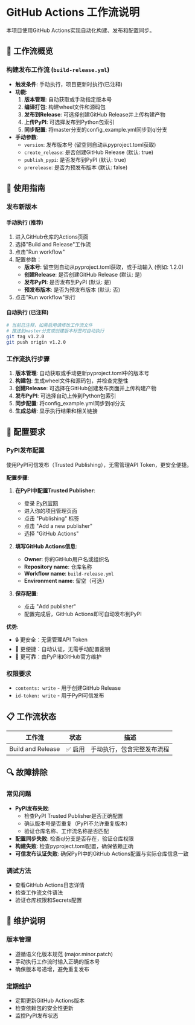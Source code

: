 # GitHub Actions 工作流说明

本项目使用GitHub Actions实现自动化构建、发布和配置同步。

## 🔄 工作流概览

### 构建发布工作流 (`build-release.yml`)
- **触发条件**: 手动执行，项目更新时执行(已注释)
- **功能**:
  1. **版本管理**: 自动获取或手动指定版本号
  2. **编译打包**: 构建wheel文件和源码包
  3. **发布到Release**: 可选择创建GitHub Release并上传构建产物
  4. **上传PyPI**: 可选择发布到Python包索引
  5. **同步配置**: 将master分支的config_example.yml同步到ql分支
- **手动参数**:
  - `version`: 发布版本号 (留空则自动从pyproject.toml获取)
  - `create_release`: 是否创建GitHub Release (默认: true)
  - `publish_pypi`: 是否发布到PyPI (默认: true)
  - `prerelease`: 是否为预发布版本 (默认: false)

## 🚀 使用指南

### 发布新版本

#### 手动执行 (推荐)

1. 进入GitHub仓库的Actions页面
2. 选择"Build and Release"工作流
3. 点击"Run workflow"
4. 配置参数：
   - **版本号**: 留空则自动从pyproject.toml获取，或手动输入 (例如: 1.2.0)
   - **创建Release**: 是否创建GitHub Release (默认: 是)
   - **发布PyPI**: 是否发布到PyPI (默认: 是)
   - **预发布版本**: 是否为预发布版本 (默认: 否)
5. 点击"Run workflow"执行

#### 自动执行 (已注释)
```bash
# 当前已注释，如需启用请修改工作流文件
# 推送到master分支或创建版本标签时自动执行
git tag v1.2.0
git push origin v1.2.0
```

### 工作流执行步骤

1. **版本管理**: 自动获取或手动更新pyproject.toml中的版本号
2. **构建包**: 生成wheel文件和源码包，并检查完整性
3. **创建Release**: 可选择在GitHub创建发布页面并上传构建产物
4. **发布PyPI**: 可选择自动上传到Python包索引
5. **同步配置**: 将config_example.yml同步到ql分支
6. **生成总结**: 显示执行结果和相关链接

## 🔧 配置要求

### PyPI发布配置

使用PyPI可信发布（Trusted Publishing），无需管理API Token，更安全便捷。

**配置步骤**:

1. **在PyPI中配置Trusted Publisher**:
   - 登录 [PyPI官网](https://pypi.org/)
   - 进入你的项目管理页面
   - 点击 "Publishing" 标签
   - 点击 "Add a new publisher"
   - 选择 "GitHub Actions"

2. **填写GitHub Actions信息**:
   - **Owner**: 你的GitHub用户名或组织名
   - **Repository name**: 仓库名称
   - **Workflow name**: `build-release.yml`
   - **Environment name**: 留空（可选）

3. **保存配置**:
   - 点击 "Add publisher"
   - 配置完成后，GitHub Actions即可自动发布到PyPI

**优势**:
- 🔒 更安全：无需管理API Token
- 🚀 更便捷：自动认证，无需手动配置密钥
- 🔄 更可靠：由PyPI和GitHub官方维护

### 权限要求

- `contents: write` - 用于创建GitHub Release
- `id-token: write` - 用于PyPI可信发布

## 📋 工作流状态

| 工作流 | 状态 | 描述 |
|--------|------|------|
| Build and Release | ✅ 启用 | 手动执行，包含完整发布流程 |

## 🔍 故障排除

### 常见问题

- **PyPI发布失败**:
  - 检查PyPI Trusted Publisher是否正确配置
  - 确认版本号是否重复（PyPI不允许重复版本）
  - 验证仓库名称、工作流名称是否匹配
- **配置同步失败**: 检查ql分支是否存在，验证仓库权限
- **构建失败**: 检查pyproject.toml配置，确保依赖正确
- **可信发布认证失败**: 确保PyPI中的GitHub Actions配置与实际仓库信息一致

### 调试方法

- 查看GitHub Actions日志详情
- 检查工作流文件语法
- 验证仓库权限和Secrets配置

## 📝 维护说明

### 版本管理

- 遵循语义化版本规范 (major.minor.patch)
- 手动执行工作流时输入正确的版本号
- 确保版本号递增，避免重复发布

### 定期维护

- 定期更新GitHub Actions版本
- 检查依赖包的安全性更新
- 监控PyPI发布状态
